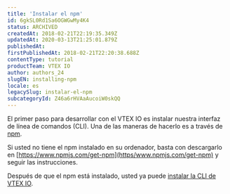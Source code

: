 ```yaml
---
title: 'Instalar el npm'
id: 6gkSL0Rd1Sa6OGWGwMy4K4
status: ARCHIVED
createdAt: 2018-02-21T22:19:35.349Z
updatedAt: 2020-03-13T21:25:01.879Z
publishedAt: 
firstPublishedAt: 2018-02-21T22:20:38.688Z
contentType: tutorial
productTeam: VTEX IO
author: authors_24
slugEN: installing-npm
locale: es
legacySlug: instalar-el-npm
subcategoryId: Z46a6rHVAaAucoiW0skQQ
---
```


El primer paso para desarrollar con el VTEX IO es instalar nuestra interfaz de línea de comandos (CLI). Una de las maneras de hacerlo es a través de [npm](https://www.npmjs.com).

Si usted no tiene el npm instalado en su ordenador, basta con descargarlo en [https://www.npmjs.com/get-npm](https/www.npmjs.com/get-npm) y seguir las instrucciones.

Después de que el npm está instalado, usted ya puede [instalar la CLI de VTEX IO](/es/tutorial/instalar-la-cli-de-vtex-io).
